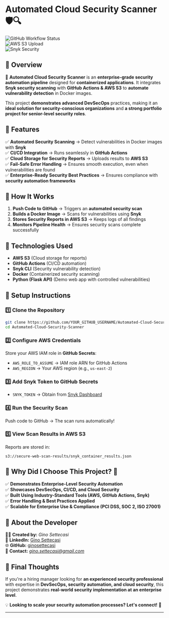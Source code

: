 # **Automated Cloud Security Scanner** 🛡️🔍  

![GitHub Workflow Status](https://img.shields.io/github/actions/workflow/status/ginosettecasi/automated-cloud-security-scanner/security_scan.yml)  
![AWS S3 Upload](https://img.shields.io/badge/AWS-S3%20Upload-success?logo=amazonaws&color=green)  
![Snyk Security](https://img.shields.io/badge/Snyk-Security%20Scan-success?logo=snyk&color=purple)  

## **🔹 Overview**
🚀 **Automated Cloud Security Scanner** is an **enterprise-grade security automation pipeline** designed for **containerized applications**. It integrates **Snyk security scanning** with **GitHub Actions & AWS S3** to **automate vulnerability detection** in Docker images.  

This project **demonstrates advanced DevSecOps** practices, making it an **ideal solution for security-conscious organizations** and **a strong portfolio project for senior-level security roles**.  

## **🔹 Features**
✅ **Automated Security Scanning** → Detect vulnerabilities in Docker images with **Snyk**  
✅ **CI/CD Integration** → Runs seamlessly in **GitHub Actions**  
✅ **Cloud Storage for Security Reports** → Uploads results to **AWS S3**  
✅ **Fail-Safe Error Handling** → Ensures smooth execution, even when vulnerabilities are found  
✅ **Enterprise-Ready Security Best Practices** → Ensures compliance with **security automation frameworks**  

## **🔹 How It Works**
1. **Push Code to GitHub** → Triggers an **automated security scan**  
2. **Builds a Docker Image** → Scans for vulnerabilities using **Snyk**  
3. **Stores Security Reports in AWS S3** → Keeps logs of all findings  
4. **Monitors Pipeline Health** → Ensures security scans complete successfully  

## **🔹 Technologies Used**
- **AWS S3** (Cloud storage for reports)  
- **GitHub Actions** (CI/CD automation)  
- **Snyk CLI** (Security vulnerability detection)  
- **Docker** (Containerized security scanning)  
- **Python (Flask API)** (Demo web app with controlled vulnerabilities)  

## **🔹 Setup Instructions**
### **1️⃣ Clone the Repository**
```sh
git clone https://github.com/YOUR_GITHUB_USERNAME/Automated-Cloud-Security-Scanner.git
cd Automated-Cloud-Security-Scanner
```

### **2️⃣ Configure AWS Credentials**
Store your AWS IAM role in **GitHub Secrets**:
- `AWS_ROLE_TO_ASSUME` → IAM role ARN for GitHub Actions
- `AWS_REGION` → Your AWS region (e.g., `us-east-2`)

### **3️⃣ Add Snyk Token to GitHub Secrets**
- `SNYK_TOKEN` → Obtain from [Snyk Dashboard](https://app.snyk.io/)

### **4️⃣ Run the Security Scan**
Push code to GitHub → The scan runs automatically!  

### **5️⃣ View Scan Results in AWS S3**
Reports are stored in:
```
s3://secure-web-scan-results/snyk_container_results.json
```

## **🔹 Why Did I Choose This Project? 🚀**
✅ **Demonstrates Enterprise-Level Security Automation**  
✅ **Showcases DevSecOps, CI/CD, and Cloud Security**  
✅ **Built Using Industry-Standard Tools (AWS, GitHub Actions, Snyk)**  
✅ **Error Handling & Best Practices Applied**  
✅ **Scalable for Enterprise Use & Compliance (PCI DSS, SOC 2, ISO 27001)**  

## **🔹 About the Developer**
👨‍💻 **Created by:** *Gino Settecasi*  
🔗 **LinkedIn:** [Gino Settecasi](https://www.linkedin.com/in/gino-settecasi/)  
🌐 **GitHub:** [ginosettecasi](https://github.com/ginosettecasi)  
📩 **Contact:** *gino.settecasi@gmail.com*  

## **🔹 Final Thoughts**
If you're a hiring manager looking for **an experienced security professional** with expertise in **DevSecOps, security automation, and cloud security**, this project demonstrates **real-world security implementation at an enterprise level**.  

💡 **Looking to scale your security automation processes? Let's connect!** 🚀  

---
